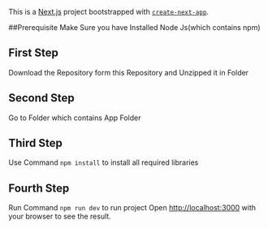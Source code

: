 This is a [Next.js](https://nextjs.org) project bootstrapped with [`create-next-app`](https://github.com/vercel/next.js/tree/canary/packages/create-next-app).

##Prerequisite
Make Sure you have Installed Node Js(which contains npm)

## First Step
Download the Repository form this Repository and Unzipped it in Folder

## Second Step
Go to Folder which contains App Folder

## Third Step
Use Command `npm install` to install all required libraries

## Fourth Step
Run Command `npm run dev` to run project
Open [http://localhost:3000](http://localhost:3000) with your browser to see the result.

